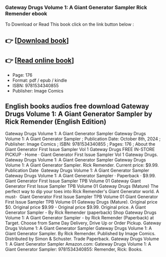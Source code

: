 ### Gateway Drugs Volume 1: A Giant Generator Sampler Rick Remender ebook

To Download or Read This book click on the link button below :

## 👉  [**[Download book](http://get-pdfs.com/download.php?group=book&from=github.com&id=717054&lnk=1063 "Download book")**]

## 👉  [**[Read online book](http://get-pdfs.com/download.php?group=book&from=github.com&id=717054&lnk=1063 "Read online book")**]


* Page: 176
* Format: pdf / epub / kindle
* ISBN: 9781534340855
* Publisher: Image Comics



## English books audios free download Gateway Drugs Volume 1: A Giant Generator Sampler by Rick Remender (English Edition)



 Gateway Drugs Volume 1: A Giant Generator Sampler Gateway Drugs Volume 1: A Giant Generator Sampler ; Publication Date: October 8th, 2024 ; Publisher: Image Comics ; ISBN: 9781534340855 ; Pages: 176 ; About the 
 Giant Generator First Issue Sampler Vol 1 Gateway Drugs FREE IN-STORE PICKUP · Home · Giant Generator First Issue Sampler Vol 1 Gateway Drugs.
 Gateway Drugs Volume 1: A Giant Generator Sampler Gateway Drugs Volume 1: A Giant Generator Sampler. Rick Remender. Current price: $9.99. Publication Date 
 Gateway Drugs Volume 1: A Giant Generator Sampler Gateway Drugs Volume 1: A Giant Generator Sampler · Paperback · $9.99.
 Giant Generator First Issue Sampler TPB Volume 01 Gateway Giant Generator First Issue Sampler TPB Volume 01 Gateway Drugs (Mature) The perfect way to dip your toes into Rick Remender&#039;s Giant Generator world. A must- 
 Giant Generator First Issue Sampler TPB Volume 01 Giant Generator First Issue Sampler TPB Volume 01 Gateway Drugs (Mature). Original price $0. Original price $9.99 - Original price $9.99. Original price.
 A Giant Generator Sampler - By Rick Remender (paperback) Shop Gateway Drugs Volume 1: A Giant Generator Sampler - by Rick Remender (Paperback) at Target. Choose from Same Day Delivery, Drive Up or Order Pickup.
 Gateway Drugs Volume 1: A Giant Generator Sampler Gateway Drugs Volume 1: A Giant Generator Sampler. By Rick Remender. Published by Image Comics. Distributed by Simon &amp; Schuster. Trade Paperback.
 Gateway Drugs Volume 1: A Giant Generator Sampler Amazon.com: Gateway Drugs Volume 1: A Giant Generator Sampler: 9781534340855: Remender, Rick: Books.





